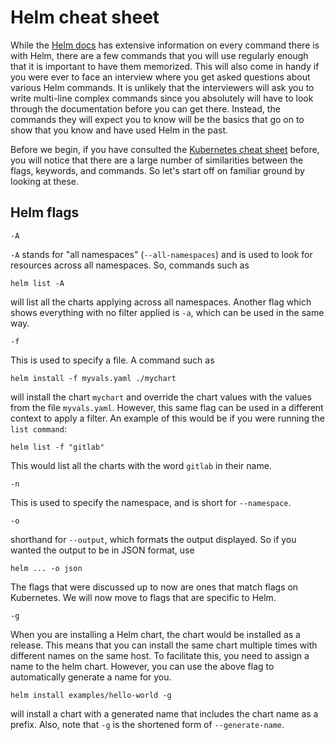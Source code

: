 # Helm cheat sheet

While the [Helm docs](https://helm.sh/docs/helm/) has extensive information on every command there is with Helm, there are a few commands that you will use regularly enough that it is important to have them memorized. This will also come in handy if you were ever to face an interview where you get asked questions about various Helm commands. It is unlikely that the interviewers will ask you to write multi-line complex commands since you absolutely will have to look through the documentation before you can get there. Instead, the commands they will expect you to know will be the basics that go on to show that you know and have used Helm in the past.

Before we begin, if you have consulted the [Kubernetes cheat sheet](./Kubernetes%20Cheat%20Sheet.md) before, you will notice that there are a large number of similarities between the flags, keywords, and commands. So let's start off on familiar ground by looking at these.

## Helm flags

```
-A
```

`-A` stands for "all namespaces" (`--all-namespaces`) and is used to look for resources across all namespaces. So, commands such as

```
helm list -A
```

will list all the charts applying across all namespaces. Another flag which shows everything with no filter applied is `-a`, which can be used in the same way.

```
-f
```

This is used to specify a file. A command such as

```
helm install -f myvals.yaml ./mychart
```

will install the chart `mychart` and override the chart values with the values from the file `myvals.yaml`. However, this same flag can be used in a different context to apply a filter. An example of this would be if you were running the `list command`:

```
helm list -f "gitlab"
```

This would list all the charts with the word `gitlab` in their name.

```
-n
```

This is used to specify the namespace, and is short for `--namespace`.


```
-o
```

shorthand for `--output`, which formats the output displayed. So if you wanted the output to be in JSON format, use

```
helm ... -o json
```

The flags that were discussed up to now are ones that match flags on Kubernetes. We will now move to flags that are specific to Helm.

```
-g
```

When you are installing a Helm chart, the chart would be installed as a release. This means that you can install the same chart multiple times with different names on the same host. To facilitate this, you need to assign a name to the helm chart. However, you can use the above flag to automatically generate a name for you.

```
helm install examples/hello-world -g
```

will install a chart with a generated name that includes the chart name as a prefix. Also, note that `-g` is the shortened form of `--generate-name`.